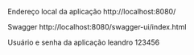 Endereço local da aplicação  http://localhost:8080/

Swagger http://localhost:8080/swagger-ui/index.html

Usuário e senha da aplicação
leandro
123456
